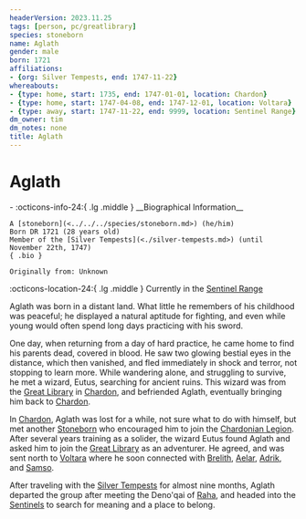 ```yaml
---
headerVersion: 2023.11.25
tags: [person, pc/greatlibrary]
species: stoneborn
name: Aglath
gender: male
born: 1721
affiliations:
- {org: Silver Tempests, end: 1747-11-22}
whereabouts:
- {type: home, start: 1735, end: 1747-01-01, location: Chardon}
- {type: home, start: 1747-04-08, end: 1747-12-01, location: Voltara}
- {type: away, start: 1747-11-22, end: 9999, location: Sentinel Range}
dm_owner: tim
dm_notes: none
title: Aglath
---
```

# Aglath
<div class="grid cards ext-narrow-margin ext-one-column" markdown>
- :octicons-info-24:{ .lg .middle } __Biographical Information__

    A [stoneborn](<../../../species/stoneborn.md>) (he/him)  
    Born DR 1721 (28 years old)  
    Member of the [Silver Tempests](<./silver-tempests.md>) (until November 22th, 1747)  
    { .bio }

    Originally from: Unknown
</div>

:octicons-location-24:{ .lg .middle } Currently in the [Sentinel Range](<../../../gazetteer/sentinel-range.md>)


Aglath was born in a distant land. What little he remembers of his childhood was peaceful; he displayed a natural aptitude for fighting, and even while young would often spend long days practicing with his sword.

One day, when returning from a day of hard practice, he came home to find his parents dead, covered in blood. He saw two glowing bestial eyes in the distance, which then vanished, and fled immediately in shock and terror, not stopping to learn more. While wandering alone, and struggling to survive, he met a wizard, Eutus, searching for ancient ruins. This wizard was from the [Great Library](<../../../gazetteer/greater-chardon/chardonian-empire/chardon/great-library.md>) in [Chardon](<../../../gazetteer/greater-chardon/chardonian-empire/chardon/chardon.md>), and befriended Aglath, eventually bringing him back to [Chardon](<../../../gazetteer/greater-chardon/chardonian-empire/chardon/chardon.md>).

In [Chardon](<../../../gazetteer/greater-chardon/chardonian-empire/chardon/chardon.md>), Aglath was lost for a while, not sure what to do with himself, but met another [Stoneborn](<../../../species/stoneborn.md>) who encouraged him to join the [Chardonian Legion](<../../../groups/chardonian-organizations/chardonian-legion.md>). After several years training as a solider, the wizard Eutus found Aglath and asked him to join the [Great Library](<../../../gazetteer/greater-chardon/chardonian-empire/chardon/great-library.md>) as an adventurer. He agreed, and was sent north to [Voltara](<../../../gazetteer/northwest-coast/northern-provinces/voltara/voltara.md>) where he soon connected with [Brelith](<./brelith.md>), [Aelar](<./aelar.md>), [Adrik](<./adrik.md>), and [Samso](<./samso.md>). 

After traveling with the [Silver Tempests](<./silver-tempests.md>) for almost nine months, Aglath departed the group after meeting the Deno'qai of [Raha](<../../../gazetteer/central-highlands/raha.md>), and headed into the [Sentinels](<../../../gazetteer/sentinel-range.md>) to search for meaning and a place to belong. 